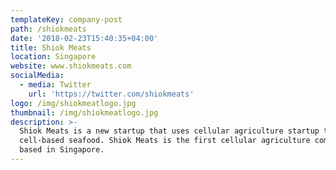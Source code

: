```yaml
---
templateKey: company-post
path: /shiokmeats
date: '2018-02-23T15:40:35+04:00'
title: Shiok Meats
location: Singapore
website: www.shiokmeats.com
socialMedia:
  - media: Twitter
    url: 'https://twitter.com/shiokmeats'
logo: /img/shiokmeatlogo.jpg
thumbnail: /img/shiokmeatlogo.jpg
description: >-
  Shiok Meats is a new startup that uses cellular agriculture startup to grow
  cell-based seafood. Shiok Meats is the first cellular agriculture company
  based in Singapore.
---
```


